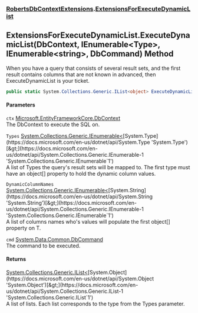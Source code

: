 ### [RobertsDbContextExtensions](RobertsDbContextExtensions 'RobertsDbContextExtensions').[ExtensionsForExecuteDynamicList](ExtensionsForExecuteDynamicList 'RobertsDbContextExtensions.ExtensionsForExecuteDynamicList')
## ExtensionsForExecuteDynamicList.ExecuteDynamicList(DbContext, IEnumerable&lt;Type&gt;, IEnumerable&lt;string&gt;, DbCommand) Method
When you have a query that consists of several result sets,
and the first result contains columns that are not known in 
advanced, then ExecuteDynamicList is your ticket.
```csharp
public static System.Collections.Generic.IList<object> ExecuteDynamicList(Microsoft.EntityFrameworkCore.DbContext ctx, System.Collections.Generic.IEnumerable<System.Type> Types, System.Collections.Generic.IEnumerable<string> DynamicColumnNames, System.Data.Common.DbCommand cmd);
```
#### Parameters
<a name='RobertsDbContextExtensions_ExtensionsForExecuteDynamicList_ExecuteDynamicList(Microsoft_EntityFrameworkCore_DbContext_System_Collections_Generic_IEnumerable_System_Type__System_Collections_Generic_IEnumerable_string__System_Data_Common_DbCommand)_ctx'></a>
`ctx` [Microsoft.EntityFrameworkCore.DbContext](https://docs.microsoft.com/en-us/dotnet/api/Microsoft.EntityFrameworkCore.DbContext 'Microsoft.EntityFrameworkCore.DbContext')  
The DbContext to execute the SQL on.
  
<a name='RobertsDbContextExtensions_ExtensionsForExecuteDynamicList_ExecuteDynamicList(Microsoft_EntityFrameworkCore_DbContext_System_Collections_Generic_IEnumerable_System_Type__System_Collections_Generic_IEnumerable_string__System_Data_Common_DbCommand)_Types'></a>
`Types` [System.Collections.Generic.IEnumerable&lt;](https://docs.microsoft.com/en-us/dotnet/api/System.Collections.Generic.IEnumerable-1 'System.Collections.Generic.IEnumerable`1')[System.Type](https://docs.microsoft.com/en-us/dotnet/api/System.Type 'System.Type')[&gt;](https://docs.microsoft.com/en-us/dotnet/api/System.Collections.Generic.IEnumerable-1 'System.Collections.Generic.IEnumerable`1')  
A list of Types the query's result sets will be
            mapped to. The first type must have an object[] property to hold
            the dynamic column values.
  
<a name='RobertsDbContextExtensions_ExtensionsForExecuteDynamicList_ExecuteDynamicList(Microsoft_EntityFrameworkCore_DbContext_System_Collections_Generic_IEnumerable_System_Type__System_Collections_Generic_IEnumerable_string__System_Data_Common_DbCommand)_DynamicColumnNames'></a>
`DynamicColumnNames` [System.Collections.Generic.IEnumerable&lt;](https://docs.microsoft.com/en-us/dotnet/api/System.Collections.Generic.IEnumerable-1 'System.Collections.Generic.IEnumerable`1')[System.String](https://docs.microsoft.com/en-us/dotnet/api/System.String 'System.String')[&gt;](https://docs.microsoft.com/en-us/dotnet/api/System.Collections.Generic.IEnumerable-1 'System.Collections.Generic.IEnumerable`1')  
A list of columns names who's values will populate
            the first object[] property on T.
  
<a name='RobertsDbContextExtensions_ExtensionsForExecuteDynamicList_ExecuteDynamicList(Microsoft_EntityFrameworkCore_DbContext_System_Collections_Generic_IEnumerable_System_Type__System_Collections_Generic_IEnumerable_string__System_Data_Common_DbCommand)_cmd'></a>
`cmd` [System.Data.Common.DbCommand](https://docs.microsoft.com/en-us/dotnet/api/System.Data.Common.DbCommand 'System.Data.Common.DbCommand')  
The command to be executed.
  
#### Returns
[System.Collections.Generic.IList&lt;](https://docs.microsoft.com/en-us/dotnet/api/System.Collections.Generic.IList-1 'System.Collections.Generic.IList`1')[System.Object](https://docs.microsoft.com/en-us/dotnet/api/System.Object 'System.Object')[&gt;](https://docs.microsoft.com/en-us/dotnet/api/System.Collections.Generic.IList-1 'System.Collections.Generic.IList`1')  
A list of lists. Each list corresponds to the type from the Types parameter.
